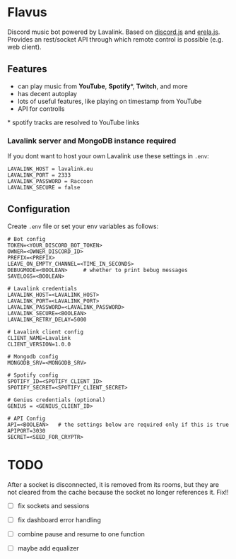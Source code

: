 # Flavus

Discord music bot powered by Lavalink. Based on [discord.js](https://discord.js.org/#/) and [erela.js](https://erelajs-docs.netlify.app/docs/gettingstarted.html#documentation-guides). Provides an rest/socket API through which remote control is possible (e.g. web client).

## Features
- can play music from **YouTube**, **Spotify***, **Twitch**, and more
- has decent autoplay
- lots of useful features, like playing on timestamp from YouTube
- API for controlls

\* spotify tracks are resolved to YouTube links  

### Lavalink server and MongoDB instance required
 If you dont want to host your own Lavalink use these settings in `.env`:
 ```env
LAVALINK_HOST = lavalink.eu
LAVALINK_PORT = 2333
LAVALINK_PASSWORD = Raccoon
LAVALINK_SECURE = false
 ```

## Configuration

Create `.env` file or set your env variables as follows:
```env
# Bot config
TOKEN=<YOUR_DISCORD_BOT_TOKEN>
OWNER=<OWNER_DISCORD_ID>
PREFIX=<PREFIX>
LEAVE_ON_EMPTY_CHANNEL=<TIME_IN_SECONDS>
DEBUGMODE=<BOOLEAN>     # whether to print bebug messages
SAVELOGS=<BOOLEAN>

# Lavalink credentials
LAVALINK_HOST=<LAVALINK_HOST>
LAVALINK_PORT=<LAVALINK_PORT>
LAVALINK_PASSWORD=<LAVALINK_PASSWORD>
LAVALINK_SECURE=<BOOLEAN>
LAVALINK_RETRY_DELAY=5000

# Lavalink client config
CLIENT_NAME=Lavalink
CLIENT_VERSION=1.0.0

# Mongodb config
MONGODB_SRV=<MONGODB_SRV>

# Spotify config
SPOTIFY_ID=<SPOTIFY_CLIENT_ID>
SPOTIFY_SECRET=<SPOTIFY_CLIENT_SECRET>

# Genius credentials (optional)
GENIUS = <GENIUS_CLIENT_ID>

# API Config
API=<BOOLEAN>   # the settings below are required only if this is true
APIPORT=3030
SECRET=<SEED_FOR_CRYPTR>
```

# TODO

After a socket is disconnected, it is removed from its rooms, but they are not cleared from the cache because the socket no longer references it. Fix!!

- [ ] fix sockets and sessions

- [ ] fix dashboard error handling
- [ ] combine pause and resume to one function
- [ ] maybe add equalizer
